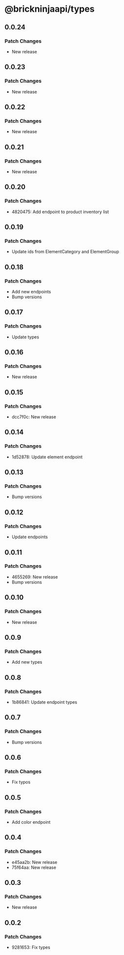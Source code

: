 # @brickninjaapi/types

## 0.0.24

### Patch Changes

- New release

## 0.0.23

### Patch Changes

- New release

## 0.0.22

### Patch Changes

- New release

## 0.0.21

### Patch Changes

- New release

## 0.0.20

### Patch Changes

- 4820475: Add endpoint to product inventory list

## 0.0.19

### Patch Changes

- Update ids from ElementCategory and ElementGroup

## 0.0.18

### Patch Changes

- Add new endpoints
- Bump versions

## 0.0.17

### Patch Changes

- Update types

## 0.0.16

### Patch Changes

- New release

## 0.0.15

### Patch Changes

- dcc7f0c: New release

## 0.0.14

### Patch Changes

- 1d52878: Update element endpoint

## 0.0.13

### Patch Changes

- Bump versions

## 0.0.12

### Patch Changes

- Update endpoints

## 0.0.11

### Patch Changes

- 4655269: New release
- Bump versions

## 0.0.10

### Patch Changes

- New release

## 0.0.9

### Patch Changes

- Add new types

## 0.0.8

### Patch Changes

- 1b86841: Update endpoint types

## 0.0.7

### Patch Changes

- Bump versions

## 0.0.6

### Patch Changes

- Fix typos

## 0.0.5

### Patch Changes

- Add color endpoint

## 0.0.4

### Patch Changes

- e45aa2b: New release
- 75f64aa: New release

## 0.0.3

### Patch Changes

- New release

## 0.0.2

### Patch Changes

- 9281653: Fix types
